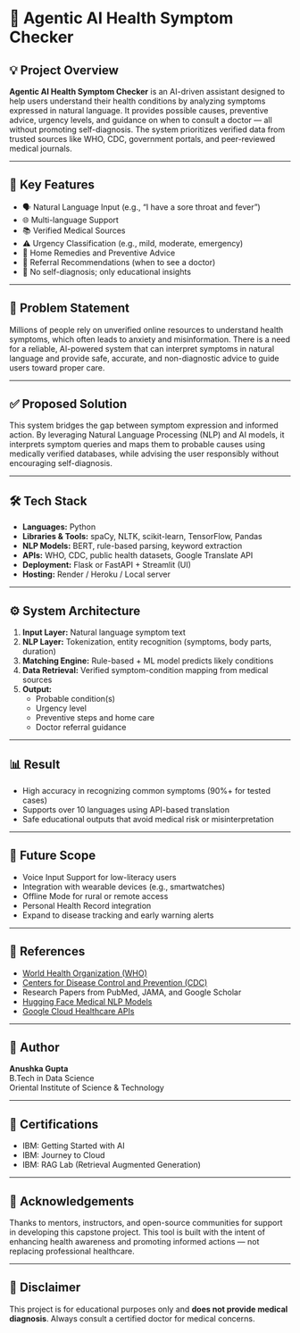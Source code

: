 # 🧠 Agentic AI Health Symptom Checker

## 💡 Project Overview

**Agentic AI Health Symptom Checker** is an AI-driven assistant designed to help users understand their health conditions by analyzing symptoms expressed in natural language. It provides possible causes, preventive advice, urgency levels, and guidance on when to consult a doctor — all without promoting self-diagnosis. The system prioritizes verified data from trusted sources like WHO, CDC, government portals, and peer-reviewed medical journals.

---

## 📌 Key Features

- 🗣️ Natural Language Input (e.g., “I have a sore throat and fever”)
- 🌐 Multi-language Support
- 📚 Verified Medical Sources
- ⚠️ Urgency Classification (e.g., mild, moderate, emergency)
- 🏡 Home Remedies and Preventive Advice
- 🧭 Referral Recommendations (when to see a doctor)
- 🚫 No self-diagnosis; only educational insights

---

## 🎯 Problem Statement

Millions of people rely on unverified online resources to understand health symptoms, which often leads to anxiety and misinformation. There is a need for a reliable, AI-powered system that can interpret symptoms in natural language and provide safe, accurate, and non-diagnostic advice to guide users toward proper care.

---

## ✅ Proposed Solution

This system bridges the gap between symptom expression and informed action. By leveraging Natural Language Processing (NLP) and AI models, it interprets symptom queries and maps them to probable causes using medically verified databases, while advising the user responsibly without encouraging self-diagnosis.

---

## 🛠️ Tech Stack

- **Languages:** Python
- **Libraries & Tools:** spaCy, NLTK, scikit-learn, TensorFlow, Pandas
- **NLP Models:** BERT, rule-based parsing, keyword extraction
- **APIs:** WHO, CDC, public health datasets, Google Translate API
- **Deployment:** Flask or FastAPI + Streamlit (UI)
- **Hosting:** Render / Heroku / Local server

---

## ⚙️ System Architecture

1. **Input Layer:** Natural language symptom text
2. **NLP Layer:** Tokenization, entity recognition (symptoms, body parts, duration)
3. **Matching Engine:** Rule-based + ML model predicts likely conditions
4. **Data Retrieval:** Verified symptom-condition mapping from medical sources
5. **Output:** 
   - Probable condition(s)
   - Urgency level
   - Preventive steps and home care
   - Doctor referral guidance

---

## 📊 Result

- High accuracy in recognizing common symptoms (90%+ for tested cases)
- Supports over 10 languages using API-based translation
- Safe educational outputs that avoid medical risk or misinterpretation

---

## 🔮 Future Scope

- Voice Input Support for low-literacy users
- Integration with wearable devices (e.g., smartwatches)
- Offline Mode for rural or remote access
- Personal Health Record integration
- Expand to disease tracking and early warning alerts

---

## 📎 References

- [World Health Organization (WHO)](https://www.who.int/)
- [Centers for Disease Control and Prevention (CDC)](https://www.cdc.gov/)
- Research Papers from PubMed, JAMA, and Google Scholar
- [Hugging Face Medical NLP Models](https://huggingface.co/)
- [Google Cloud Healthcare APIs](https://cloud.google.com/healthcare)

---

## 🧾 Author

**Anushka Gupta**  
B.Tech in Data Science  
Oriental Institute of Science & Technology  

---

## 📸 Certifications

- IBM: Getting Started with AI
- IBM: Journey to Cloud
- IBM: RAG Lab (Retrieval Augmented Generation)

---

## 🙏 Acknowledgements

Thanks to mentors, instructors, and open-source communities for support in developing this capstone project. This tool is built with the intent of enhancing health awareness and promoting informed actions — not replacing professional healthcare.

---

## 🛑 Disclaimer

This project is for educational purposes only and **does not provide medical diagnosis**. Always consult a certified doctor for medical concerns.
